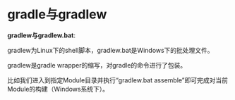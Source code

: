 

# gradle与gradlew

**gradlew与gradlew.bat**: 

gradlew为Linux下的shell脚本，gradlew.bat是Windows下的批处理文件。

gradlew是gradle wrapper的缩写，对gradle的命令进行了包装。

比如我们进入到指定Module目录并执行“gradlew.bat assemble”即可完成对当前Module的构建（Windows系统下）。